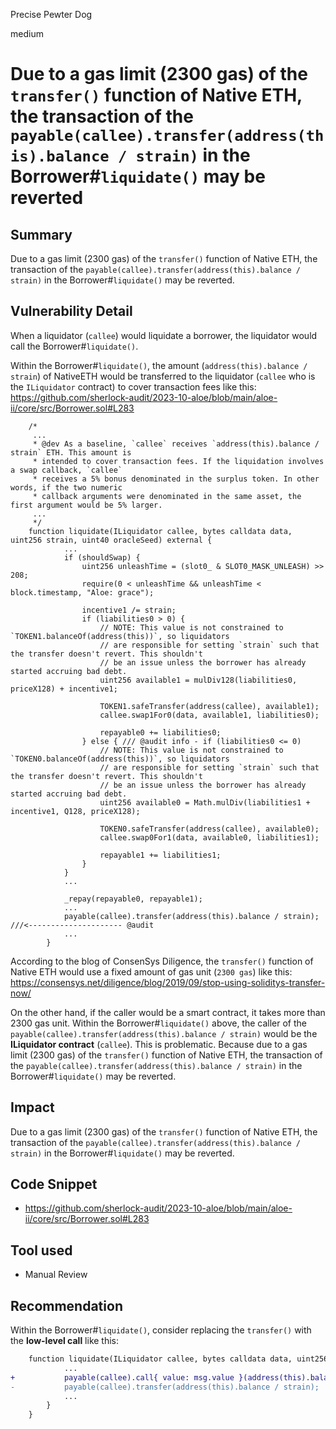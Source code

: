 Precise Pewter Dog

medium

# Due to a gas limit (2300 gas) of the `transfer()` function of Native ETH, the transaction of the `payable(callee).transfer(address(this).balance / strain)` in the Borrower#`liquidate()` may be reverted
## Summary
Due to a gas limit (2300 gas) of the `transfer()` function of Native ETH, the transaction of the `payable(callee).transfer(address(this).balance / strain)` in the Borrower#`liquidate()` may be reverted.

## Vulnerability Detail
When a liquidator (`callee`) would liquidate a borrower, the liquidator would call the Borrower#`liquidate()`.

Within the Borrower#`liquidate()`, the amount (`address(this).balance / strain`) of NativeETH would be transferred to the liquidator (`callee` who is the `ILiquidator` contract) to cover transaction fees like this:
https://github.com/sherlock-audit/2023-10-aloe/blob/main/aloe-ii/core/src/Borrower.sol#L283
```solidity
    /*
     ...
     * @dev As a baseline, `callee` receives `address(this).balance / strain` ETH. This amount is
     * intended to cover transaction fees. If the liquidation involves a swap callback, `callee`
     * receives a 5% bonus denominated in the surplus token. In other words, if the two numeric
     * callback arguments were denominated in the same asset, the first argument would be 5% larger.
     ...
     */
    function liquidate(ILiquidator callee, bytes calldata data, uint256 strain, uint40 oracleSeed) external {
            ...
            if (shouldSwap) { 
                uint256 unleashTime = (slot0_ & SLOT0_MASK_UNLEASH) >> 208;
                require(0 < unleashTime && unleashTime < block.timestamp, "Aloe: grace");

                incentive1 /= strain;
                if (liabilities0 > 0) {
                    // NOTE: This value is not constrained to `TOKEN1.balanceOf(address(this))`, so liquidators
                    // are responsible for setting `strain` such that the transfer doesn't revert. This shouldn't
                    // be an issue unless the borrower has already started accruing bad debt.
                    uint256 available1 = mulDiv128(liabilities0, priceX128) + incentive1;

                    TOKEN1.safeTransfer(address(callee), available1);
                    callee.swap1For0(data, available1, liabilities0);

                    repayable0 += liabilities0;
                } else { /// @audit info - if (liabilities0 <= 0)
                    // NOTE: This value is not constrained to `TOKEN0.balanceOf(address(this))`, so liquidators
                    // are responsible for setting `strain` such that the transfer doesn't revert. This shouldn't
                    // be an issue unless the borrower has already started accruing bad debt.
                    uint256 available0 = Math.mulDiv(liabilities1 + incentive1, Q128, priceX128);

                    TOKEN0.safeTransfer(address(callee), available0);
                    callee.swap0For1(data, available0, liabilities1);

                    repayable1 += liabilities1;
                }
            }
            ...

            _repay(repayable0, repayable1);
            ...
            payable(callee).transfer(address(this).balance / strain); ///<--------------------- @audit
            ...
        }
```

According to the blog of ConsenSys Diligence, the `transfer()` function of Native ETH would use a fixed amount of gas unit (`2300 gas`) like this:
https://consensys.net/diligence/blog/2019/09/stop-using-soliditys-transfer-now/

On the other hand, if the caller would be a smart contract, it takes more than 2300 gas unit.
Within the Borrower#`liquidate()` above, the caller of the `payable(callee).transfer(address(this).balance / strain)` would be the **ILiquidator contract** (`callee`).
This is problematic. Because due to a gas limit (2300 gas) of the `transfer()` function of Native ETH, the transaction of the `payable(callee).transfer(address(this).balance / strain)` in the Borrower#`liquidate()` may be reverted.

## Impact
Due to a gas limit (2300 gas) of the `transfer()` function of Native ETH, the transaction of the `payable(callee).transfer(address(this).balance / strain)` in the Borrower#`liquidate()` may be reverted.

## Code Snippet
- https://github.com/sherlock-audit/2023-10-aloe/blob/main/aloe-ii/core/src/Borrower.sol#L283

## Tool used
- Manual Review

## Recommendation
Within the Borrower#`liquidate()`, consider replacing the `transfer()` with the **low-level call** like this:
```diff
    function liquidate(ILiquidator callee, bytes calldata data, uint256 strain, uint40 oracleSeed) external {
            ...
+           payable(callee).call{ value: msg.value }(address(this).balance / strain)("");
-           payable(callee).transfer(address(this).balance / strain);
            ...
        }
    }
```
